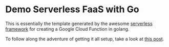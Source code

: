 # Demo Serverless FaaS with Go

This is essentially the template generated by the awesome [serverless framework](https://serverless.com/framework/) for creating a Google Cloud Function in golang.

To follow along the adventure of getting it all setup, take a look at [this post](http://tmr08c.github.io/golang/faas/serverless/go/function-as-a-service/2019/04/12/golang-faas.html).
